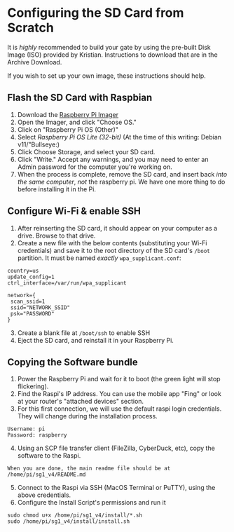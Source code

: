 # Configuring the SD Card from Scratch
It is _highly_ recommended to build your gate by using the pre-built Disk Image (ISO) provided by Kristian. Instructions to download that are in the Archive Download.

If you wish to set up your own image, these instructions should help.

## Flash the SD Card with Raspbian
1. Download the [Raspberry Pi Imager](https://www.raspberrypi.com/software/)
2. Open the Imager, and click "Choose OS."
3. Click on "Raspberry Pi OS (Other)"
4. Select _Raspberry Pi OS Lite (32-bit)_ (At the time of this writing: Debian v11/"Bullseye:)
5. Click Choose Storage, and select your SD card.
6. Click "Write." Accept any warnings, and you may need to enter an Admin password for the computer you're working on.
7. When the process is complete, remove the SD card, and insert back *into the same computer*, _not_ the raspberry pi. We have one more thing to do before installing it in the Pi.

## Configure Wi-Fi & enable SSH
1. After reinserting the SD card, it should appear on your computer as a drive. Browse to that drive.
2. Create a new file with the below contents (substituting your Wi-Fi credentials) and save it to the root directory of the SD card's `/boot` partition. It must be named _exactly_ `wpa_supplicant.conf`:
```
country=us
update_config=1
ctrl_interface=/var/run/wpa_supplicant

network={
 scan_ssid=1
 ssid="NETWORK_SSID"
 psk="PASSWORD"
}
```
3. Create a blank file at `/boot/ssh` to enable SSH
4. Eject the SD card, and reinstall it in your Raspberry Pi.

## Copying the Software bundle
1. Power the Raspberry Pi and wait for it to boot (the green light will stop flickering).
2. Find the Raspi's IP address. You can use the mobile app "Fing" or look at your router's "attached devices" section.
3. For this first connection, we will use the default raspi login credentials. They will change during the installation process.
```
Username: pi
Password: raspberry
```
4. Using an SCP file transfer client (FileZilla, CyberDuck, etc), copy the software to the Raspi.
```Copy it to /home/pi/sg1_v4
When you are done, the main readme file should be at /home/pi/sg1_v4/README.md
```
5. Connect to the Raspi via SSH (MacOS Terminal or PuTTY), using the above credentials.
6. Configure the Install Script's permissions and run it
```
sudo chmod u+x /home/pi/sg1_v4/install/*.sh
sudo /home/pi/sg1_v4/install/install.sh
